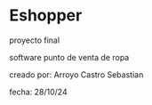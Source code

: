 # Eshopper
proyecto final

software punto de venta de ropa

creado por: Arroyo Castro Sebastian

fecha: 28/10/24
